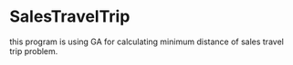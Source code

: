 # SalesTravelTrip

this program is using GA for calculating minimum distance of sales travel trip problem.
